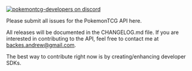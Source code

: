 [![pokemontcg-developers on discord](https://img.shields.io/badge/discord-pokemontcg--developers-738bd7.svg)](https://discord.gg/dpsTCvg)

Please submit all issues for the PokemonTCG API here.

All releases will be documented in the CHANGELOG.md file. If you are interested in contributing to the API, feel free to contact me at backes.andrew@gmail.com.

The best way to contribute right now is by creating/enhancing developer SDKs.
